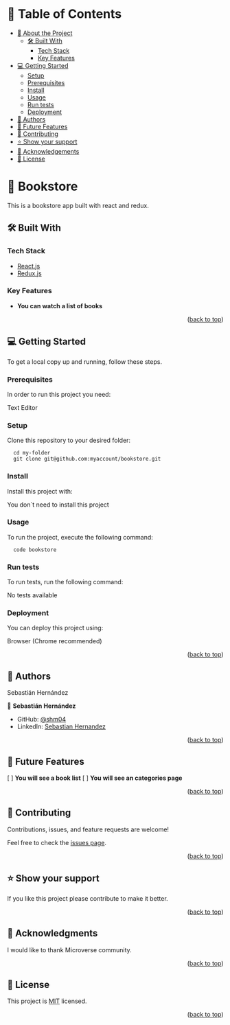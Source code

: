 # 📗 Table of Contents

- [📖 About the Project](#about-project)
  - [🛠 Built With](#built-with)
    - [Tech Stack](#tech-stack)
    - [Key Features](#key-features)
- [💻 Getting Started](#getting-started)
  - [Setup](#setup)
  - [Prerequisites](#prerequisites)
  - [Install](#install)
  - [Usage](#usage)
  - [Run tests](#run-tests)
  - [Deployment](#triangular_flag_on_post-deployment)
- [👥 Authors](#authors)
- [🔭 Future Features](#future-features)
- [🤝 Contributing](#contributing)
- [⭐️ Show your support](#support)
- [🙏 Acknowledgements](#acknowledgements)
- [📝 License](#license)

# 📖 Bookstore <a name="about-project"></a>

This is a bookstore app built with react and redux.

## 🛠 Built With <a name="built-with"></a>

### Tech Stack <a name="tech-stack"></a>

  <ul>
    <li><a href="https://es.react.dev/">React.js</a></li>
    <li><a href="https://es.redux.js.org/">Redux.js</a></li>
  </ul>

### Key Features <a name="key-features"></a>

- **You can watch a list of books**

<p align="right">(<a href="#readme-top">back to top</a>)</p>

## 💻 Getting Started <a name="getting-started"></a>

To get a local copy up and running, follow these steps.

### Prerequisites

In order to run this project you need:

Text Editor 

### Setup

Clone this repository to your desired folder:

```
  cd my-folder
  git clone git@github.com:myaccount/bookstore.git 
```

### Install

Install this project with:

You don´t need to install this project

### Usage

To run the project, execute the following command:

```
  code bookstore
```
### Run tests

To run tests, run the following command:

No tests available 

### Deployment

You can deploy this project using:

Browser (Chrome recommended)

<p align="right">(<a href="#readme-top">back to top</a>)</p>

## 👥 Authors <a name="authors"></a>

Sebastián Hernández

👤 **Sebastián Hernández**

- GitHub: [@shm04](https://github.com/shm04)
- LinkedIn: [Sebastian Hernandez](https://www.linkedin.com/in/sebastian-hernandez-b42052259/)

<p align="right">(<a href="#readme-top">back to top</a>)</p>

## 🔭 Future Features <a name="future-features"></a>

 [ ] **You will see a book list**
 [ ] **You will see an categories page**

<p align="right">(<a href="#readme-top">back to top</a>)</p>

## 🤝 Contributing <a name="contributing"></a>

Contributions, issues, and feature requests are welcome!

Feel free to check the [issues page](../../issues/).

<p align="right">(<a href="#readme-top">back to top</a>)</p>

## ⭐️ Show your support <a name="support"></a>

If you like this project please contribute to make it better.

<p align="right">(<a href="#readme-top">back to top</a>)</p>

<!-- ACKNOWLEDGEMENTS -->

## 🙏 Acknowledgments <a name="acknowledgements"></a>

I would like to thank Microverse community.

<p align="right">(<a href="#readme-top">back to top</a>)</p>

## 📝 License <a name="license"></a>

This project is [MIT](LICENSE.md) licensed.

<p align="right">(<a href="#readme-top">back to top</a>)</p>
